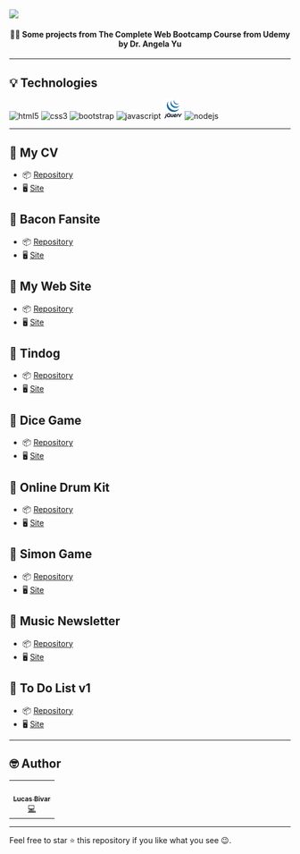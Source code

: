  <img align="center" src="https://i.imgur.com/szNEUar.gif">
 <h4 align="center">👨‍💻 Some projects from The Complete Web Bootcamp Course from Udemy by Dr. Angela Yu</h4>

<hr>

## 💡 Technologies

  <p align="left">
    <img src="https://devicons.github.io/devicon/devicon.git/icons/html5/html5-original-wordmark.svg" alt="html5" width="40" height="40"/>
    <img src="https://devicons.github.io/devicon/devicon.git/icons/css3/css3-original-wordmark.svg" alt="css3" width="40" height="40"/>
    <img src="https://devicons.github.io/devicon/devicon.git/icons/bootstrap/bootstrap-plain.svg" alt="bootstrap" width="35" height="35"/>
    <img src="https://devicons.github.io/devicon/devicon.git/icons/javascript/javascript-original.svg" alt="javascript" width="35" height="35"/>
    <img src="https://raw.githubusercontent.com/devicons/devicon/ac557d6ff33ff370a5db99f97aeab35ea5c67fbd/icons/jquery/jquery-original-wordmark.svg" alt="jquery" width="35" height="35"/>
    <img src="https://camo.githubusercontent.com/8b48537ee7aeb3622f1cf50ff63a52f299d9892bef8b926322633d478c502cad/68747470733a2f2f64657669636f6e2e6465762f64657669636f6e2e6769742f69636f6e732f6e6f64656a732f6e6f64656a732d6f726967696e616c2e737667" alt="nodejs" width="35" height="35">
  </p>
<hr>

## 📍 My CV

- 📦 [Repository](https://github.com/lucasbivar/the-complete-web-bootcamp-projects/tree/main/1.my-cv)
- 🖥 [Site](https://lucas-bivar-cv.netlify.app/)

## 📍 Bacon Fansite

- 📦 [Repository](https://github.com/lucasbivar/the-complete-web-bootcamp-projects/tree/main/2.bacon-fansite)
- 🖥 [Site](https://bacon-fansite.netlify.app/)

## 📍 My Web Site

- 📦 [Repository](https://github.com/lucasbivar/the-complete-web-bootcamp-projects/tree/main/3.my-web-site)
- 🖥 [Site](https://lucas-bivar.netlify.app/)

## 📍 Tindog

- 📦 [Repository](https://github.com/lucasbivar/the-complete-web-bootcamp-projects/tree/main/4.tindog)
- 🖥 [Site](https://tindog-pets.netlify.app/)

## 📍 Dice Game

- 📦 [Repository](https://github.com/lucasbivar/the-complete-web-bootcamp-projects/tree/main/5.dice)
- 🖥 [Site](https://online-dice.netlify.app/)

## 📍 Online Drum Kit

- 📦 [Repository](https://github.com/lucasbivar/the-complete-web-bootcamp-projects/tree/main/6.drum-kit)
- 🖥 [Site](https://online-drum-kit.netlify.app/)

## 📍 Simon Game

- 📦 [Repository](https://github.com/lucasbivar/the-complete-web-bootcamp-projects/tree/main/7.simon)
- 🖥 [Site](https://simon-online.netlify.app/)

## 📍 Music Newsletter

- 📦 [Repository](https://github.com/lucasbivar/the-complete-web-bootcamp-projects/tree/main/8.newsletter)
- 🖥 [Site](https://music-newsletter.herokuapp.com/)

## 📍 To Do List v1

- 📦 [Repository](https://github.com/lucasbivar/the-complete-web-bootcamp-projects/tree/main/9.todolist-v1)
- 🖥 [Site](https://purple-todolist.herokuapp.com/)

<hr> 
 
## 🤓 Author 
<table>
  <tr>
    <td align="center"><a href="https://github.com/lucasbivar"><img src="https://avatars0.githubusercontent.com/u/60802661?s=460&u=f0cdbe837dc717c91999b2255973fe9584a1d352&v=4" width="100px;" alt=""/><br /><sub><b>Lucas Bivar</b></sub></a><br /><a href="https://github.com/lucasbivar" title="Code">💻</a></td>
  <tr>
</table>

---

Feel free to star ⭐ this repository if you like what you see 😉.
